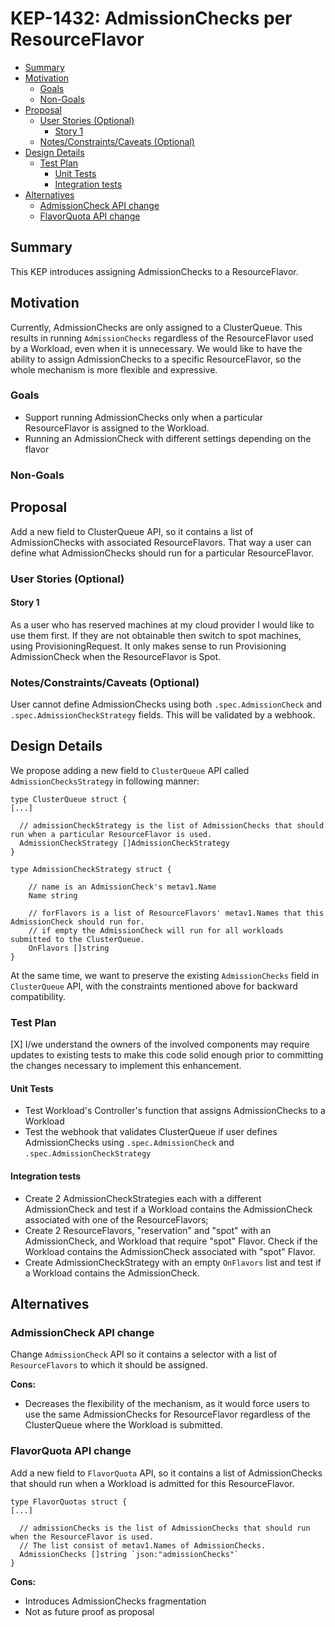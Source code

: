 # KEP-1432: AdmissionChecks per ResourceFlavor

<!-- toc -->
- [Summary](#summary)
- [Motivation](#motivation)
  - [Goals](#goals)
  - [Non-Goals](#non-goals)
- [Proposal](#proposal)
  - [User Stories (Optional)](#user-stories-optional)
    - [Story 1](#story-1)
  - [Notes/Constraints/Caveats (Optional)](#notesconstraintscaveats-optional)
- [Design Details](#design-details)
  - [Test Plan](#test-plan)
    - [Unit Tests](#unit-tests)
    - [Integration tests](#integration-tests)
- [Alternatives](#alternatives)
  - [AdmissionCheck API change](#admissioncheck-api-change)
  - [FlavorQuota API change](#flavorquota-api-change)
<!-- /toc -->

## Summary

This KEP introduces assigning AdmissionChecks to a ResourceFlavor.

## Motivation

Currently, AdmissionChecks are only assigned to a ClusterQueue. This results in running `AdmissionChecks` regardless of
the ResourceFlavor used by a Workload, even when it is unnecessary. We would like to have the ability to assign AdmissionChecks
to a specific ResourceFlavor, so the whole mechanism is more flexible and expressive.

### Goals
- Support running AdmissionChecks only when a particular ResourceFlavor is assigned to the Workload.
- Running an AdmissionCheck with different settings depending on the flavor

### Non-Goals

## Proposal

Add a new field to ClusterQueue API, so it contains a list of AdmissionChecks with associated ResourceFlavors.
That way a user can define what AdmissionChecks should run for a particular ResourceFlavor.

### User Stories (Optional)

#### Story 1
As a user who has reserved machines at my cloud provider I would like to use them first. If they are not obtainable then
switch to spot machines, using ProvisioningRequest. It only makes sense to run Provisioning AdmissionCheck when the ResourceFlavor is Spot.

### Notes/Constraints/Caveats (Optional)
User cannot define AdmissionChecks using both `.spec.AdmissionCheck` and `.spec.AdmissionCheckStrategy` fields. This will be validated by a webhook.

## Design Details
We propose adding a new field to `ClusterQueue` API called `AdmissionChecksStrategy` in following manner:

```
type ClusterQueue struct {
[...]

  // admissionCheckStrategy is the list of AdmissionChecks that should run when a particular ResourceFlavor is used.
  AdmissionCheckStrategy []AdmissionCheckStrategy
}

type AdmissionCheckStrategy struct {

  	// name is an AdmissionCheck's metav1.Name
    Name string

    // forFlavors is a list of ResourceFlavors' metav1.Names that this AdmissionCheck should run for.
    // if empty the AdmissionCheck will run for all workloads submitted to the ClusterQueue.
    OnFlavors []string
}
```

At the same time, we want to preserve the existing `AdmissionChecks` field in `ClusterQueue` API, with the constraints mentioned above for backward compatibility.

### Test Plan

[X] I/we understand the owners of the involved components may require updates to
existing tests to make this code solid enough prior to committing the changes necessary
to implement this enhancement.

#### Unit Tests
- Test Workload's Controller's function that assigns AdmissionChecks to a Workload
- Test the webhook that validates ClusterQueue if user defines AdmissionChecks using `.spec.AdmissionCheck` and `.spec.AdmissionCheckStrategy`



#### Integration tests
- Create 2 AdmissionCheckStrategies each with a different AdmissionCheck and test if a Workload contains the AdmissionCheck associated with one of the ResourceFlavors;
- Create 2 ResourceFlavors, "reservation" and "spot" with an AdmissionCheck, and Workload that require "spot" Flavor. Check if the Workload contains the AdmissionCheck associated with "spot" Flavor.
- Create AdmissionCheckStrategy with an empty `OnFlavors` list and test if a Workload contains the AdmissionCheck.


## Alternatives
### AdmissionCheck API change
Change `AdmissionCheck` API so it contains a selector with a list of `ResourceFlavors` to which
it should be assigned.

**Cons:**
- Decreases the flexibility of the mechanism, as it would force users to use the same AdmissionChecks for ResourceFlavor regardless of the ClusterQueue where the Workload is submitted.

### FlavorQuota API change

Add a new field to `FlavorQuota` API, so it contains a list of AdmissionChecks that should run when a Workload
is admitted for this ResourceFlavor.

```
type FlavorQuotas struct {
[...]

  // admissionChecks is the list of AdmissionChecks that should run when the ResourceFlavor is used.
  // The list consist of metav1.Names of AdmissionChecks.
  AdmissionChecks []string `json:"admissionChecks"`
}
```

**Cons:**
- Introduces AdmissionChecks fragmentation
- Not as future proof as proposal
